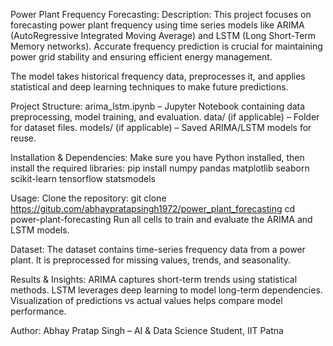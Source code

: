 Power Plant Frequency Forecasting: 
Description: 
This project focuses on forecasting power plant frequency using time series models like ARIMA (AutoRegressive Integrated Moving Average) and LSTM (Long Short-Term Memory networks). Accurate frequency prediction is crucial for maintaining power grid stability and ensuring efficient energy management.

The model takes historical frequency data, preprocesses it, and applies statistical and deep learning techniques to make future predictions.

Project Structure: 
arima_lstm.ipynb – Jupyter Notebook containing data preprocessing, model training, and evaluation.
data/ (if applicable) – Folder for dataset files.
models/ (if applicable) – Saved ARIMA/LSTM models for reuse.

Installation & Dependencies: 
Make sure you have Python installed, then install the required libraries:
pip install numpy pandas matplotlib seaborn scikit-learn tensorflow statsmodels

Usage: 
Clone the repository:
git clone https://gitub.com/abhaypratapsingh1972/power_plant_forecasting
cd power-plant-forecasting
Run all cells to train and evaluate the ARIMA and LSTM models.

Dataset: 
The dataset contains time-series frequency data from a power plant.
It is preprocessed for missing values, trends, and seasonality.

Results & Insights: 
ARIMA captures short-term trends using statistical methods.
LSTM leverages deep learning to model long-term dependencies.
Visualization of predictions vs actual values helps compare model performance.

Author: 
Abhay Pratap Singh – AI & Data Science Student, IIT Patna

